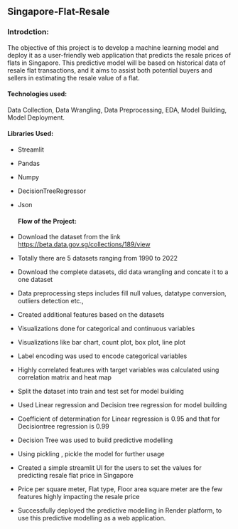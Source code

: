 ## Singapore-Flat-Resale
### Introdction:
The objective of this project is to develop a machine learning model and deploy it as a user-friendly web application that predicts the resale prices of flats in Singapore. This predictive model will be based on historical data of resale flat transactions, and it aims to assist both potential buyers and sellers in estimating the resale value of a flat.

#### Technologies used:
Data Collection, Data Wrangling, Data Preprocessing, EDA, Model Building, Model Deployment.

#### Libraries Used:

* Streamlit
* Pandas
* Numpy 
* DecisionTreeRegressor
* Json

  #### Flow of the Project:

* Download the dataset from the link https://beta.data.gov.sg/collections/189/view
* Totally there are 5 datasets ranging from 1990 to 2022
* Download the complete datasets, did data wrangling and concate it to a one dataset
* Data preprocessing steps includes fill null values, datatype conversion, outliers detection etc.,
* Created additional features based on the datasets
* Visualizations done for categorical and continuous variables
* Visualizations like bar chart, count plot, box plot, line plot
* Label encoding was used to encode categorical variables
* Highly correlated features with target variables was calculated using correlation matrix and heat map
* Split the dataset into train and test set for model building
* Used Linear regression and Decision tree regression for model building
* Coefficient of determination for Linear regression is 0.95 and that for Decisiontree regression is 0.99
* Decision Tree was used to build predictive modelling
* Using pickling , pickle the model for further usage
* Created a simple streamlit  UI for the users to set the values for predicting resale flat price in Singapore
* Price per square meter, Flat type, Floor area square meter are the few features highly impacting the resale price
* Successfully deployed the predictive modelling in Render platform, to use this predictive modelling as a web application.
